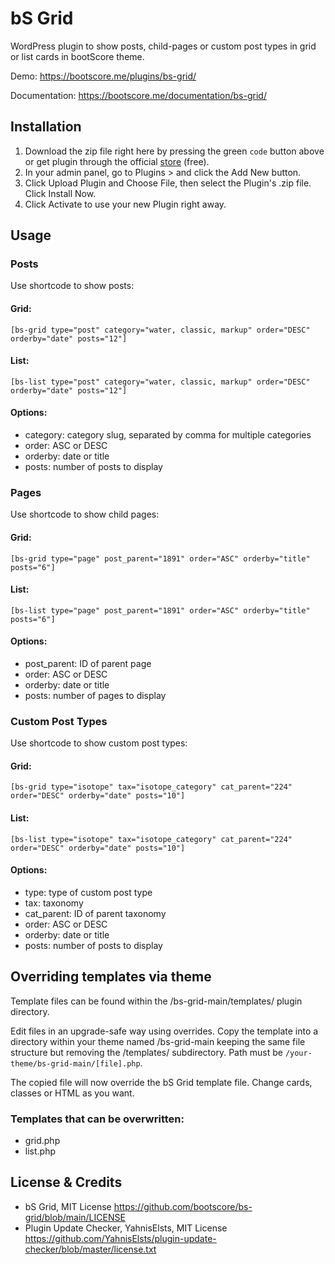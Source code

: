 # bS Grid

WordPress plugin to show posts, child-pages or custom post types in grid or list cards in bootScore theme.

Demo: https://bootscore.me/plugins/bs-grid/

Documentation: https://bootscore.me/documentation/bs-grid/

## Installation

1. Download the zip file right here by pressing the green `code` button above or get plugin through the official [store](https://bootscore.me/shop/products/theme/bs5-grid/) (free). 
2. In your admin panel, go to Plugins > and click the Add New button.
3. Click Upload Plugin and Choose File, then select the Plugin's .zip file. Click Install Now.
4. Click Activate to use your new Plugin right away.

## Usage

### Posts

Use shortcode to show posts:

#### Grid: 

`[bs-grid type="post" category="water, classic, markup" order="DESC" orderby="date" posts="12"]`

#### List:

`[bs-list type="post" category="water, classic, markup" order="DESC" orderby="date" posts="12"]`

#### Options:

- category: category slug, separated by comma for multiple categories
- order: ASC or DESC
- orderby: date or title
- posts: number of posts to display

### Pages

Use shortcode to show child pages:

#### Grid:
`[bs-grid type="page" post_parent="1891" order="ASC" orderby="title" posts="6"]`

#### List:
`[bs-list type="page" post_parent="1891" order="ASC" orderby="title" posts="6"]`

#### Options:

- post_parent: ID of parent page
- order: ASC or DESC
- orderby: date or title
- posts: number of pages to display

### Custom Post Types

Use shortcode to show custom post types:

#### Grid:

`[bs-grid type="isotope" tax="isotope_category" cat_parent="224" order="DESC" orderby="date" posts="10"]`

#### List:

`[bs-list type="isotope" tax="isotope_category" cat_parent="224" order="DESC" orderby="date" posts="10"]`

#### Options:

- type: type of custom post type
- tax: taxonomy
- cat_parent: ID of parent taxonomy
- order: ASC or DESC
- orderby: date or title
- posts: number of posts to display 

## Overriding templates via theme

Template files can be found within the /bs-grid-main/templates/ plugin directory.

Edit files in an upgrade-safe way using overrides. Copy the template into a directory within your theme named /bs-grid-main keeping the same file structure but removing the /templates/ subdirectory. Path must be `/your-theme/bs-grid-main/[file].php`.

The copied file will now override the bS Grid template file. Change cards, classes or HTML as you want.

### Templates that can be overwritten:

- grid.php
- list.php


## License & Credits

- bS Grid, MIT License https://github.com/bootscore/bs-grid/blob/main/LICENSE
- Plugin Update Checker, YahnisElsts, MIT License https://github.com/YahnisElsts/plugin-update-checker/blob/master/license.txt
